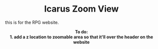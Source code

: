 # <center><b> Icarus Zoom View</b> </center>
this is for the RPG website. 
<center> <b> To do: <br>
1. add a z location to zoomable area so that it'll over the header on the website
